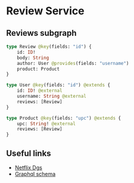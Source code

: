 # Review Service

## Reviews subgraph

```graphql
type Review @key(fields: "id") {
    id: ID!
    body: String
    author: User @provides(fields: "username")
    product: Product
}

type User @key(fields: "id") @extends {
    id: ID! @external
    username: String @external
    reviews: [Review]
}

type Product @key(fields: "upc") @extends {
    upc: String! @external
    reviews: [Review]
}
```

## Useful links
- [Netflix Dgs](https://netflix.github.io/dgs/)
- [Graphql schema](https://www.apollographql.com/docs/apollo-server/schema/schema/)
